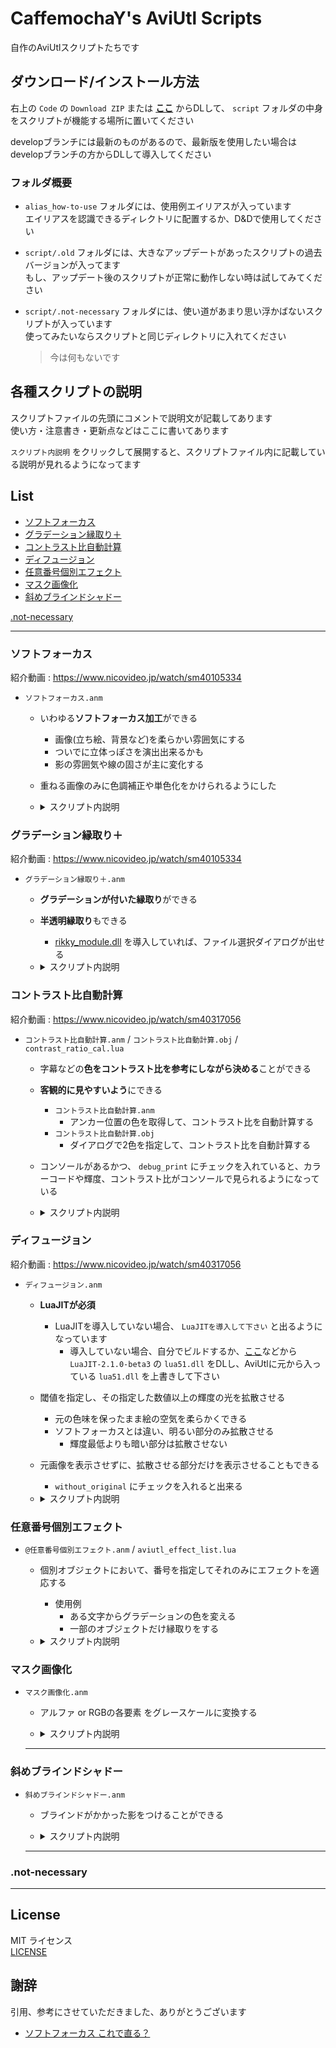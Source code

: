 # CaffemochaY's AviUtl Scripts

自作のAviUtlスクリプトたちです

## ダウンロード/インストール方法

右上の `Code` の `Download ZIP` または **[ここ](https://github.com/CaffemochaY/CaffemochaY-AviUtl-Scripts/archive/refs/heads/main.zip)** からDLして、 `script` フォルダの中身をスクリプトが機能する場所に置いてください

developブランチには最新のものがあるので、最新版を使用したい場合はdevelopブランチの方からDLして導入してください

### フォルダ概要

- `alias_how-to-use` フォルダには、使用例エイリアスが入っています  
  エイリアスを認識できるディレクトリに配置するか、D&Dで使用してください

- `script/.old` フォルダには、大きなアップデートがあったスクリプトの過去バージョンが入ってます  
  もし、アップデート後のスクリプトが正常に動作しない時は試してみてください

- `script/.not-necessary` フォルダには、使い道があまり思い浮かばないスクリプトが入っています  
  使ってみたいならスクリプトと同じディレクトリに入れてください
  > 今は何もないです

## 各種スクリプトの説明

スクリプトファイルの先頭にコメントで説明文が記載してあります  
使い方・注意書き・更新点などはここに書いてあります

`スクリプト内説明` をクリックして展開すると、スクリプトファイル内に記載している説明が見れるようになってます

## List

- [ソフトフォーカス](#ソフトフォーカス)
- [グラデーション縁取り＋](#グラデーション縁取り)
- [コントラスト比自動計算](#コントラスト比自動計算)
- [ディフュージョン](#ディフュージョン)
- [任意番号個別エフェクト](#任意番号個別エフェクト)
- [マスク画像化](#マスク画像化)
- [斜めブラインドシャドー](#斜めブラインドシャドー)

[.not-necessary](#not-necessary)

---

### ソフトフォーカス

紹介動画 : <https://www.nicovideo.jp/watch/sm40105334>

- `ソフトフォーカス.anm`

  - いわゆる**ソフトフォーカス加工**ができる
    - 画像(立ち絵、背景など)を柔らかい雰囲気にする
    - ついでに立体っぽさを演出出来るかも
    - 影の雰囲気や線の固さが主に変化する

  - 重ねる画像のみに色調補正や単色化をかけられるようにした

  - <details><summary>スクリプト内説明</summary>

    ---

    ソフトフォーカス.anm / ver.2.0.2  
    Copyright (c) 2022 CaffemochaY

    - 立ち絵等の画像を柔らかい雰囲気にします  
    - ついでに立体っぽさを演出出来るかもしれません  
    - 影の雰囲気や線の固さが主に変化します

    "ぼかし", "拡散光", "単色化", "色調補正" の順番でエフェクトをかけます

    - parameter
      - alpha : エフェクトをかけたものの透明度(適応する強さに相当)
      - その他 : "ぼかし", "拡散光", "単色化", "色調補正" のパラメータ各種

    - 注意
      - `X,Y調整` は、絶対値が `"最大画像サイズ" - w(or h) - (blur_range + diffusion) * 2` より小さくなるようにしないと元画像がクリッピングされます
      - `合成モード(0-12)` のうち、`10` , `11` , `12` はうまくいかない場合があります
        - 詳細は `lua.txt` を見て下さい

    - changelog
      - ver.2
        - obj.copybufferを使わないようにした
        - 画像データのキャッシュ数を `0` にしても機能するようにした
        - 各種パラメータが `0` の時、パラメータが `0` の一部のエフェクトを無効化し、動作を軽量化した
      - ver.2.0.1
        - バージョン表記を3桁に変更
      - ver.2.0.2
        - 文字コードの正規化

    </details>

### グラデーション縁取り＋

紹介動画 : <https://www.nicovideo.jp/watch/sm40105334>

- `グラデーション縁取り＋.anm`

  - **グラデーションが付いた縁取り**ができる
  - **半透明縁取り**もできる
    - [rikky_module.dll](https://hazumurhythm.com/a/a2Z/) を導入していれば、ファイル選択ダイアログが出せる

  - <details><summary>スクリプト内説明</summary>

    ---

    グラデーション縁取り＋.anm / ver.2.0.2  
    Copyright (c) 2022 CaffemochaY

    グラデーションがかかった縁取りを1オブジェクトで完結させることが出来るようにするスクリプトです  
    縁取り部分の透明度も設定できます  
    グラデーションの強さを `0` にすれば、ただの透過縁取りとしても使えます  
    開始色, 終了色を空欄にすると、**色選択無し**の状態になります

    `rikky_module.dll` がこのスクリプトで読める場所にあれば、ファイル選択ダイアログが出せます  
    `rikkymodule&memory` を導入していない場合は、`\` をエスケープしてください

    - parameter
      - 縁取り, グラデーションのパラメータ各種
      - alpha : 縁取り部分の透明度

    - changelog
      - ver.2
        - obj.copybufferを使わないようにした
        - 画像データのキャッシュ数を `0` にしても機能するようにした
      - ver.2.0.1
        - バージョン表記を3桁に変更
      - ver.2.0.2
        - 文字コードの正規化

    </details>

### コントラスト比自動計算

紹介動画 : <https://www.nicovideo.jp/watch/sm40317056>

- `コントラスト比自動計算.anm` / `コントラスト比自動計算.obj` / `contrast_ratio_cal.lua`

  - 字幕などの**色をコントラスト比を参考にしながら決める**ことができる
  - **客観的に見やすいよう**にできる
    - `コントラスト比自動計算.anm`
      - アンカー位置の色を取得して、コントラスト比を自動計算する
    - `コントラスト比自動計算.obj`
      - ダイアログで2色を指定して、コントラスト比を自動計算する

  - コンソールがあるかつ、 `debug_print` にチェックを入れていると、カラーコードや輝度、コントラスト比がコンソールで見られるようになっている

  - <details><summary>スクリプト内説明</summary>

    ---

    コントラスト比自動計算.anm / ver.1.0.2  
    Copyright (c) 2022 CaffemochaY

    アンカーで2色を取得して、その2つのコントラスト比を自動で計算するスクリプト  
    [WCAG 2.0](https://www.w3.org/TR/WCAG20-TECHS/G17.html#G17-procedure)基準で色のコントラスト比を計算する

    - parameter
      - 文字色 / 文字装飾色 : 色
      - 文字サイズ, フォント名, 文字装飾 : テキストのパラメータ
      - 文字不透明度 : 文字の不透明度
      - info : アンカー, コントラスト比の表示を設定
      - debug_print : debug_printに値を返すかの指定

    - changelog
      - ver.1.0.1
        - バージョン表記を3桁に変更
      - ver.1.0.2
        - 文字コードの正規化

    ---

    コントラスト比自動計算.obj / ver.1.0.2  
    Copyright (c) 2022 CaffemochaY

    ダイアログで2色を指定して、その2つのコントラスト比を自動で計算するスクリプト  
    [WCAG 2.0](https://www.w3.org/TR/WCAG20-TECHS/G17.html#G17-procedure)基準で色のコントラスト比を計算する

    - parameter
      - 文字色 / 背景色 : 色
      - 文字サイズ, フォント名, 文字装飾 : テキストのパラメータ
      - 背景margin : 文字の範囲から、どれだけ余白をとるかの指定
      - debug_print : debug_printに値を返すかの指定

    - changelog
      - ver.1.0.1
        - バージョン表記を3桁に変更
      - ver.1.0.2
        - 文字コードの正規化

    ---

    contrast_ratio_cal.lua / ver.1.0.2  
    Copyright (c) 2022 CaffemochaY

    sourse : [WCAG 2.0](https://www.w3.org/TR/WCAG20-TECHS/G17.html#G17-procedure)

    - changelog
      - ver.1.0.1
        - バージョン表記を3桁に変更
      - ver.1.0.2
        - 文字コードの正規化

    </details>

### ディフュージョン

紹介動画 : <https://www.nicovideo.jp/watch/sm40317056>

- `ディフュージョン.anm`

  - **LuaJITが必須**
    - LuaJITを導入していない場合、 `LuaJITを導入して下さい` と出るようになっています
      - 導入していない場合、自分でビルドするか、[ここ](https://scrapbox.io/ePi5131/LuaJIT)などから `LuaJIT-2.1.0-beta3` の `lua51.dll` をDLし、AviUtlに元から入っている `lua51.dll` を上書きして下さい

  - 閾値を指定し、その指定した数値以上の輝度の光を拡散させる
    - 元の色味を保ったまま絵の空気を柔らかくできる
    - ソフトフォーカスとは違い、明るい部分のみ拡散させる
      - 輝度最低よりも暗い部分は拡散させない

  - 元画像を表示させずに、拡散させる部分だけを表示させることもできる
    - `without_original` にチェックを入れると出来る

  - <details><summary>スクリプト内説明</summary>

    ---

    ディフュージョン.anm / ver.1.3.0  
    Copyright (c) 2022 CaffemochaY

    LuaJITが必須 （LuaJIT 2.1.0-beta3 推奨）

    - 閾値を指定し、その指定した数値以上の輝度の光を拡散させる
    - 元の色味を保ったまま絵の空気を柔らかくできる

    - parameter
      - 輝度最低 / 最高 : 拡散させたいハイライト部分の輝度の最低、最高を指定する
        - 輝度最低より下の輝度は `0` , 輝度最高より上の輝度は `1` に補正する
      - 輝度上限 : それ以上の輝度の部分を拡散させないようにする
        - 輝度上限以上の輝度の部分の `alpha` を `0` にする
      - alpha : ハイライト部分の透明度倍率(%)
        - alpha_Insert : `obj.track3` よりも自由に指定できる透明度倍率
          - `100` 以上を指定すると、通常よりも濃くできる
      - without_original : 元画像を表示するかどうか （`1` で表示しない）
      - ぼかし, 色調補正 各種パラメータ

    - 注意
      - `合成モード(0-12)` のうち、`10` , `11` , `12` はうまくいかない場合があります
        - 詳細は `lua.txt` を見て下さい
      - 合成モードは変えない方が良いと思われる
        - 変えるとしたら、`0` , `1` , `4` , `5` , `6` , `8` 辺り
        - デフォルトは `6`
      - `_dp1~10,13~16` をglobal変数で使用しています

    - changelog
      - ver.1.1
        - 0除算のパターンを考慮していなかったため該当部分の修正
      - ver.1.2
        - 輝度上限を設定出来るようにした
          - 白飛びしにくくなるように設定出来るようになったはず
      - ver.1.2.1
        - バージョン表記を3桁に変更
      - ver.1.3.0
        - pixel処理のループを改良
        - 文字コードの正規化

    </details>

### 任意番号個別エフェクト

- `@任意番号個別エフェクト.anm` / `aviutl_effect_list.lua`

  - 個別オブジェクトにおいて、番号を指定してそれのみにエフェクトを適応する
    - 使用例
      - ある文字からグラデーションの色を変える
      - 一部のオブジェクトだけ縁取りをする

  - <details><summary>スクリプト内説明</summary>

    ---

    任意番号個別エフェクト.anm / ver.1.2.2  
    Copyright (c) 2022 CaffemochaY

    - parameter
      - 開始番号 / 終了番号 : エフェクトをかけたい `index` を指定する
        - index_table : "table" でエフェクトをかけたい `index` を複数範囲指定する
          - `index` は `0` スタート

      - 関数版
        - Effect_insert : 関数などでエフェクトを指定する ( `obj.effect` , `function` など)
      - テンプレート版
        - _name : エフェクトの名前
        - track0~7 : トラックバー (3,4,5,6,7 は "table" で指定)
        - color1,2 : 色
        - check0~4 : チェックの値を 0,1 で指定 (1,2,3,4 は "table" で指定)
        - mode : 合成モードなどの `.exo` で `mode` の値を指定
        - type : 図形の種類などの `.exo` で `type` の値を指定
        - name/file : アニメーション効果の名称やファイルのパスなどを指定
        - color_yc1,2 : YCbCr の各種値を "table" でエフェクトを指定 (数値でも可)
        - seed/変形方法 : ノイズの `seed` を指定 / ディスプレイスメントマップの変形方法を指定
        - param : アニメーション効果のダイアログパラメータを指定

    - 注意
      - `Effect_insert()` の初めの `]]` は消さないように
      - `Effect_insert` は、 スクリプト制御で `Effect_insert` で関数を定義して代入すると、stack overflow になる
      - "table" の欄は "table" で値を指定すること

    - changelog
      - ver.1.1
        - `stack overflow` について追記
      - ver.1.2
        - 設定ダイアログの番号が誤っていたので修正
      - ver.1.2.1
        - バージョン表記を3桁に変更
      - ver.1.2.2
        - 文字コードの正規化
        - コードのフォーマット

    ---

    aviutl_effect_list.lua / ver.1.0.2  
    Copyright (c) 2022 CaffemochaY

    - parameter
      - _name         : "string"
      - track
        - track0      : "number"
        - track1      : "number"
        - track2      : "number"
        - track3      : "number"
        - track4      : "number"
        - track5      : "number"
        - track6      : "number"
        - track7      : "number"
      - color
        - color1/col  : "number"
        - color2/col  : "number"
      - check
        - check0/chk  : "number"
        - check1/chk  : "number"
        - check2/chk  : "number"
        - check3/chk  : "number"
        - check4/chk  : "number"
      - mode          : "number"
      - etype         : "number"
      - name / file   : "string"
      - color_yc
        - color_yc1   : "table" or "number"
        - color_yc2   : "table" or "number"
      - seed          : "number"
      - calc          : "number"
      - param         : "string"

    - changelog
      - ver.1.0.1
        - バージョン表記を3桁に変更
        - コメントを少し整理
      - ver.1.0.2
        - 文字コードの正規化

    </details>

### マスク画像化

- `マスク画像化.anm`

  - アルファ or RGBの各要素 をグレースケールに変換する

  - <details><summary>スクリプト内説明</summary>

    ---

    マスク画像化.anm / ver.1.2.1  
    Copyright (c) 2022 CaffemochaY

    アルファ or RGBの各要素 をグレースケールに変換する

    - changelog
      - ver.1.1.0
        - オブジェクトの生成の方法を変更
      - ver.1.2.0
        - pixel処理のループを改良
      - ver.1.2.1
        - 文字コードの正規化

  </details>

  ---

### 斜めブラインドシャドー

- `斜めブラインドシャドー.anm`

  - ブラインドがかかった影をつけることができる

  - <details><summary>スクリプト内説明</summary>

    ---

    斜めブラインドシャドー.anm / ver.1.0.0
    Copyright (c) 2022 CaffemochaY

    Timさんの[斜めブラインド(改)](https://tim3.web.fc2.com/sidx.htm#DiaSha)が必須

    - parameter
      - alpha : 影の透明度
      - ratio : ブラインドの適応割合
      - width : ブラインドの幅
      - angle : ブラインドの角度
      - X : 影のX座標
      - Y : 影のY座標
      - 基準 : ブラインドの基準座標
      - 時間差[%] : ブラインドの幅のずれ
      - ぼかし : 影のぼかし度合い
      - 背景色 : 影のベースになる色
      - 斜線色 : 影のブラインドがかかった方の色
      - insert : trackパラメータに別の式の挿入ができるやつ

  </details>

  ---

### .not-necessary

---

## License

MIT ライセンス  
[LICENSE](LICENSE)

## 謝辞

引用、参考にさせていただきました、ありがとうございます

- [ソフトフォーカス これで直る？](https://scrapbox.io/ePi5131/ソフトフォーカス_これで直る？)

